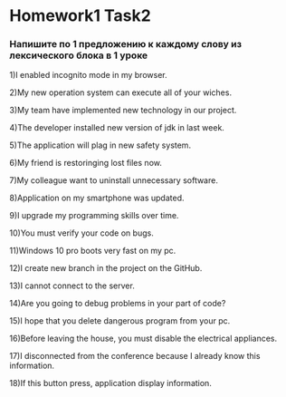# Homework1 Task2



### Напишите по 1 предложению к каждому слову из лексического блока в 1 уроке

1)I enabled incognito mode in my browser.

2)My new operation system can execute all of your wiches.

3)My team have implemented new technology in our project.

4)The developer installed new version of jdk in last week.

5)The application will plag in new safety system.

6)My friend is restoringing lost files now.

7)My colleague want to uninstall unnecessary software.

8)Application on my smartphone was updated.

9)I upgrade  my programming skills over time.

10)You must verify  your code on bugs.

11)Windows 10 pro boots very fast on my pc.

12)I create new branch in the project on the GitHub.

13)I cannot connect to the server. 

14)Are you going to debug problems in your part of code?

15)I hope that you delete dangerous program from your pc.

16)Before leaving the house, you must disable  the electrical appliances.

17)I disconnected from the conference because I already know this information.

18)If this button  press, application display information.
